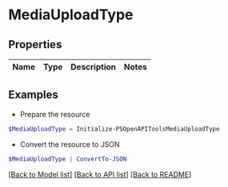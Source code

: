 # MediaUploadType
## Properties

Name | Type | Description | Notes
------------ | ------------- | ------------- | -------------

## Examples

- Prepare the resource
```powershell
$MediaUploadType = Initialize-PSOpenAPIToolsMediaUploadType 
```

- Convert the resource to JSON
```powershell
$MediaUploadType | ConvertTo-JSON
```

[[Back to Model list]](../README.md#documentation-for-models) [[Back to API list]](../README.md#documentation-for-api-endpoints) [[Back to README]](../README.md)

